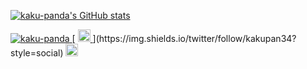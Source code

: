 [![kaku-panda's GitHub stats](https://github-readme-stats.vercel.app/api?username=kaku-panda
)](https://github.com/kaku-panda/github-readme-stats)

<p align="left">
  <a href="https://github.com/kaku-panda/kaku-panda/">
    <img src="https://komarev.com/ghpvc/?username=kaku-panda" alt="kaku-panda" />
  </a>
[  <a href="http://twitter.com/kakupan34">
    <img height="20" src="https://img.shields.io/twitter/follow/kakupan34?label=Twitter&logo=twitter&style=flat" />
  </a>](https://img.shields.io/twitter/follow/kakupan34?style=social)
  <a href="https://github.com/kaku-panda">
    <img height="20" src="https://img.shields.io/github/followers/kaku-panda?label=follow&logo=github&style=flat" />
  </a>
</p>
